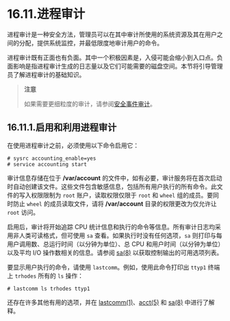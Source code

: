 # 16.11.进程审计

进程审计是一种安全方法，管理员可以在其中审计所使用的系统资源及其在用户之间的分配，提供系统监控，并最低限度地审计用户的命令。

进程审计既有正面也有负面。其中一个积极因素是，入侵可能会缩小到入口点。负面影响是指进程审计生成的日志量以及它们可能需要的磁盘空间。本节将引导管理员了解进程审计的基础知识。

> **注意**
>
> 如果需要更细粒度的审计，请参阅[安全事件审计](https://docs.freebsd.org/en/books/handbook/audit/index.html#audit)。

## 16.11.1.启用和利用进程审计

在使用进程审计之前，必须使用以下命令启用它：

```shell-sessionl
# sysrc accounting_enable=yes
# service accounting start
```

审计信息存储在位于 **/var/account** 的文件中，如有必要，审计服务将在首次启动时自动创建该文件。这些文件包含敏感信息，包括所有用户执行的所有命令。此文件的写入权限限制为 `root` 账户，读取权限仅限于 `root` 和 `wheel` 组的成员。要同时防止 `wheel` 的成员读取文件，请将 **/var/account** 目录的权限更改为仅允许让 `root` 访问。

启用后，审计将开始追踪 CPU 统计信息和执行的命令等信息。所有审计日志均采用非人类可读格式，但可使用 `sa` 查看。如果执行时没有任何选项，`sa` 则打印与每用户调用数、总运行时间（以分钟为单位）、总 CPU 和用户时间（以分钟为单位）以及平均 I/O 操作数相关的信息。请参阅 [sa(8)](https://www.freebsd.org/cgi/man.cgi?query=sa&sektion=8&format=html) 以获取控制输出的可用选项列表。

要显示用户执行的命令，请使用 `lastcomm`。例如，使用此命令打印出 `ttyp1` 终端上 `trhodes` 所有的 `ls` 操作：

```shell-sessionl
# lastcomm ls trhodes ttyp1
```

还存在许多其他有用的选项，并在 [lastcomm(1)](https://www.freebsd.org/cgi/man.cgi?query=lastcomm&sektion=1&format=html)、[acct(5)](https://www.freebsd.org/cgi/man.cgi?query=acct&sektion=5&format=html) 和 [sa(8)](https://www.freebsd.org/cgi/man.cgi?query=sa&sektion=8&format=html) 中进行了解释。
